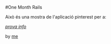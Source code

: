 #One Month Rails

Això és una mostra de l'aplicació pinterest per a:

[*prova info*](http://vilaweb.com)

by [me](http:vilaweb.cat)